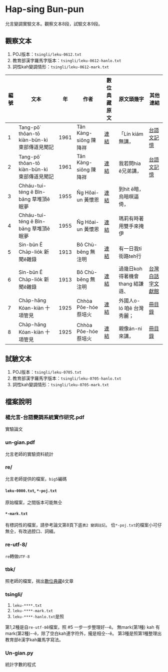 # Hap-sing Bun-pun
允言變調實驗文本。觀察文本8段，試驗文本9段。

## 觀察文本
1. POJ版本：`tsingli/leku-0612.txt`
2. 教育部漢字羅馬字版本：`tsingli/leku-0612-hanlo.txt`
2. 詞性kah變調情形：`tsingli/leku-0612-mark.txt`

| 編號 | 文本                            | 年    | 作者               | 數位典藏原文                                                             | 原文頭幾字                 | 其他連結                                                                          | 
|----|-------------------------------|------|------------------|----------------------------------------------------------------|----------------------|-------------------------------------------------------------------------------| 
| 1  | Tang-pō͘ thôan-tō kiàn-bûn-kì 東部傳道見聞記 | 1961 | Tân Kàng-siông 陳降祥  | [連結](http://ip194097.ntcu.edu.tw/nmtl/dadwt/thak.asp?id=975)  | 「Lín kiám無講，         | [台語文記憶](http://ip194097.ntcu.edu.tw/memory/tgb/thak.asp?id=929&page=3)                 | 
| 2  | Tang-pō͘ thôan-tō kiàn-bûn-kì 東部傳道見聞記| 1961 | Tân Kàng-siông 陳降祥  | [連結](http://ip194097.ntcu.edu.tw/nmtl/dadwt/thak.asp?id=975) | 我若問hia ê兄弟講，         | [台語文記憶](http://ip194097.ntcu.edu.tw/memory/tgb/thak.asp?id=929&page=10)                | 
| 3  | Chháu-tui-téng ê Bîn-bāng 草堆頂ê眠夢    | 1955 | N̂g Hôai-un 黃懷恩     | [連結](http://ip194097.ntcu.edu.tw/nmtl/dadwt/thak.asp?id=781)         | 到hit ē暗，烏暗暝逼倚，              |                                                                               | 
| 4  | Chháu-tui-téng ê Bîn-bāng 草堆頂ê眠夢    | 1955 | N̂g Hôai-un 黃懷恩     | [連結](http://ip194097.ntcu.edu.tw/nmtl/dadwt/thak.asp?id=781)         | 瑪莉有時著用雙手來掩伊          |                                                                               | 
| 5  | Sin-bûn Ê Cha̍p-lio̍k 新聞ê雜錄        | 1913 | Bô Chù-bêng  無注明 | [連結](http://ip194097.ntcu.edu.tw/nmtl/dadwt/thak.asp?id=307)         | 有一日我tī 街路teh行        |                                                                               | 
| 6  | Sin-bûn Ê Cha̍p-lio̍k 新聞ê雜錄        | 1913 | Bô Chù-bêng  無注明 | [連結](http://ip194097.ntcu.edu.tw/nmtl/dadwt/thak.asp?id=309)         | 過幾日koh得著機會thang 結謙遜、 | [台灣白話字文獻館](http://pojbh.lib.ntnu.edu.tw/script/src-3311.htm)                              | 
| 7  | Cha̍p-hāng Kóan-kiàn 十項管見         | 1925 |  Chhòa Pôe-hóe 蔡培火  | [連結](http://ip194097.ntcu.edu.tw/nmtl/dadwt/thak.asp?id=314)         | 外國人o-ló 咱ê 台灣秀麗；     | [冊目錄](http://www.laijohn.com/archives/pc/Chhoa/Chhoa,Phoe/works/chap/contents.htm) | 
| 8  | Cha̍p-hāng Kóan-kiàn 十項管見         | 1925 |  Chhòa Pôe-hóe 蔡培火  | [連結](http://ip194097.ntcu.edu.tw/nmtl/dadwt/thak.asp?id=314)         | 親像án-ni來講，           | [冊目錄](http://www.laijohn.com/archives/pc/Chhoa/Chhoa,Phoe/works/chap/contents.htm) | 

## 試驗文本
1. POJ版本：`tsingli/leku-0705.txt`
2. 教育部漢字羅馬字版本：`tsingli/leku-0705-hanlo.txt`
2. 詞性kah變調情形：`tsingli/leku-0705-mark.txt`



## 檔案說明
### 楊允言-台語變調系統實作研究.pdf
實驗論文

### un-gian.pdf
允言老師的實驗資料統計

### re/
允言老師提供的檔案，`big5`編碼

#### `leku-0000.txt`, `*-poj.txt`
原始檔案，之間版本可能無仝

#### `*-mark.txt`
有標詞性的檔案，請參考論文第8頁下底`表2 變調註記`。
佮`*-poj.txt`的檔案小可仔無仝，有改過腔口、詞綴。

### re-utf-8/
`re`轉做`UTF-8`

### tbk/
照老師的檔案，揣出[數位典藏](https://github.com/Taiwanese-Corpus/nmtl_2006_dadwt)ê文章

### tsingli/
1. `leku-****.txt`
2. `leku-****-mark.txt`
3. `leku-****-hanlo.txt`是照

第1,2種是自`re-utf-8`ê檔案，照 #5 一步一步整理好--ê。
無mark(第1種) kah 有mark(第2種)--ê，除了空白kah連字符外，攏是相仝--ê。
第3種是照第1種整理出教育部ê漢字kah羅馬字寫法。

### Un-gian.py
統計字數的程式

